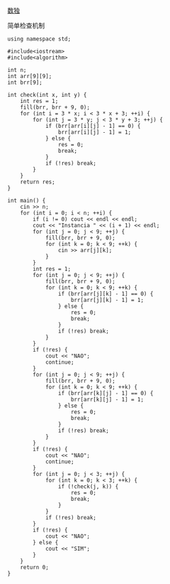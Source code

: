[数独](http://nuit.io/contest/55/problem/2)

简单检查机制

    using namespace std;

    #include<iostream>
    #include<algorithm>

    int n;
    int arr[9][9];
    int brr[9];

    int check(int x, int y) {
        int res = 1;
        fill(brr, brr + 9, 0);
        for (int i = 3 * x; i < 3 * x + 3; ++i) {
            for (int j = 3 * y; j < 3 * y + 3; ++j) {
                if (brr[arr[i][j] - 1] == 0) {
                    brr[arr[i][j] - 1] = 1;
                } else {
                    res = 0;
                    break;
                }
                if (!res) break;
            }
        }
        return res;
    }

    int main() {
        cin >> n;
        for (int i = 0; i < n; ++i) {
            if (i != 0) cout << endl << endl;
            cout << "Instancia " << (i + 1) << endl;
            for (int j = 0; j < 9; ++j) {
                fill(brr, brr + 9, 0);
                for (int k = 0; k < 9; ++k) {
                    cin >> arr[j][k];
                }
            }
            int res = 1;
            for (int j = 0; j < 9; ++j) {
                fill(brr, brr + 9, 0);
                for (int k = 0; k < 9; ++k) {
                    if (brr[arr[j][k] - 1] == 0) {
                        brr[arr[j][k] - 1] = 1;
                    } else {
                        res = 0;
                        break;
                    }
                    if (!res) break;
                }
            }
            if (!res) {
                cout << "NAO";
                continue;
            }
            for (int j = 0; j < 9; ++j) {
                fill(brr, brr + 9, 0);
                for (int k = 0; k < 9; ++k) {
                    if (brr[arr[k][j] - 1] == 0) {
                        brr[arr[k][j] - 1] = 1;
                    } else {
                        res = 0;
                        break;
                    }
                    if (!res) break;
                }
            }
            if (!res) {
                cout << "NAO";
                continue;
            }
            for (int j = 0; j < 3; ++j) {
                for (int k = 0; k < 3; ++k) {
                    if (!check(j, k)) {
                        res = 0;
                        break;
                    }
                }
                if (!res) break;
            }
            if (!res) {
                cout << "NAO";
            } else {
                cout << "SIM";
            }
        }
        return 0;
    }
